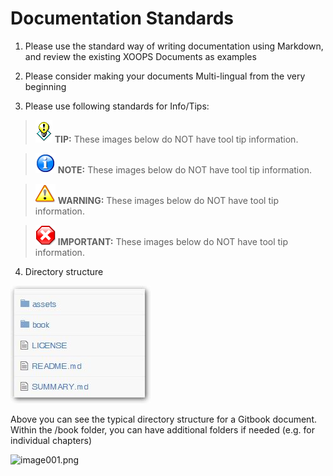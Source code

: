 # Documentation Standards

1) Please use the standard way of writing documentation using Markdown, and review the existing XOOPS Documents as examples

2) Please consider making your documents Multi-lingual from the very beginning

3) Please use following standards for Info/Tips:


>![image001.png](../assets/info/tips.gif) **TIP:** These images below do NOT have tool tip information.

>![image001.png](../assets/info/info.png) **NOTE:** These images below do NOT have tool tip information.

>![image001.png](../assets/info/important.png) **WARNING:** These images below do NOT have tool tip information.

>![image001.png](../assets/info/stop.png) **IMPORTANT:** These images below do NOT have tool tip information.

4) Directory structure

![image001.png](../assets/directorystructure.jpg)  

Above you can see the typical directory structure for a Gitbook document. Within the /book folder, you can have additional folders if needed (e.g. for individual chapters)

![image001.png](../assets/directorystructure_international.jpg) 